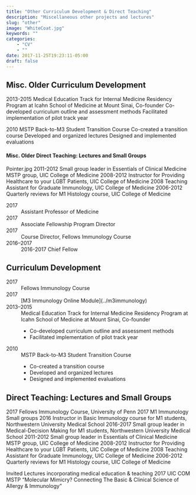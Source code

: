 ```yaml
---
title: "Other Curriculum Development & Direct Teaching"
description: "Miscellaneous other projects and lectures"
slug: "other"
image: "WhiteCoat.jpg"
keywords: ""
categories:
    - "CV"
    - ""
date: 2017-11-25T19:23:11-05:00
draft: false
---
```


## Misc. Older Curriculum Development

2013-2015	Medical Education Track for Internal Medicine Residency Program at Icahn School of Medicine at Mount Sinai, Co-founder
	Co-developed curriculum outline and assessment methods
	Facilitated implementation of pilot track year

2010		MSTP Back-to-M3 Student Transition Course
		Co-created a transition course
		Developed and organized lectures
		Designed and implemented evaluations

#### Misc. Older Direct Teaching: Lectures and Small Groups
Pointer.jpg
2011-2012	Small group leader in Essentials of Clinical Medicine MSTP group, UIC College of Medicine
2008-2012	Instructor for Providing Healthcare to your LGBT Patients, UIC College of Medicine
2008	Teaching Assistant for Graduate Immunology, UIC College of Medicine
2006-2012	Quarterly reviews for M1 Histology course, UIC College of Medicine


<dl>
<dt>2017</dt><dd>Assistant Professor of Medicine</dd>
<dt>2017</dt><dd>Associate Fellowship Program Director</dd>
<dt>2017</dt><dd>Course Director, Fellows Immunology Course</dd>
<dt>2016–2017</dt><dd>2016-2017 Chief Fellow</dd>
</dl>

## Curriculum Development
<dl>
<dt>2017</dt><dd>Fellows Immunology Course
<dt>2017</dt><dd>[M3 Immunology Online Module](../m3immunology)
<dt>2013–2015</dt><dd>Medical Education Track for Internal Medicine Residency Program at Icahn School of Medicine at Mount Sinai, Co-founder

- Co-developed curriculum outline and assessment methods
- Facilitated implementation of pilot track year

</dd>
<dt>2010</dt><dd>MSTP Back-to-M3 Student Transition Course

- Co-created a transition course
- Developed and organized lectures
- Designed and implemented evaluations
</dd></dt>

## Direct Teaching: Lectures and Small Groups
2017 Fellows Immunology Course, University of Penn
2017 M1 Immunology Small groups
2016	Instructor in Basic Immunology course for M1 students, Northwestern University Medical School
2016-2017	Small group leader in Medical-Decision Making for M1 students, Northwestern University Medical School
2011-2012	Small group leader in Essentials of Clinical Medicine MSTP group, UIC College of Medicine
2008-2012	Instructor for Providing Healthcare to your LGBT Patients, UIC College of Medicine
2008	Teaching Assistant for Graduate Immunology, UIC College of Medicine
2006-2012	Quarterly reviews for M1 Histology course, UIC College of Medicine

Invited Lectures incorporating medical education & teaching
2017 UIC COM MSTP “Molecular Mimicry? Connecting The Basic & Clinical Science of Allergy & Immunology”
